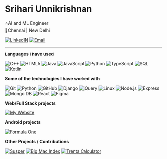 
<h1>Srihari Unnikrishnan </h1>

⭐AI and ML Engineer <br/>
🌇Chennai | New Delhi <br/>

[![LinkedIN](https://img.shields.io/badge/-Follow&nbsp;Me&nbsp;On&nbsp;LinkedIn-000000?style=flat&logo=LinkedIn&logoColor=default)](https://www.linkedin.com/in/srihari-unnikrishnan-b567a7145/)
[![Email](https://img.shields.io/badge/-Email&nbsp;Me&nbsp;-000000?style=flat&logo=Gmail&logoColor=default)](mailto:srihari.unnikrishnan@gmail.com)
<hr/>

**Languages I have used**

![C++](https://img.shields.io/badge/-C++-000000?style=flat&logo=C%2B%2B&logoColor=00599C)
![HTML5](https://img.shields.io/badge/-HTML5-000000?style=flat&logo=HTML5)
![Java](https://img.shields.io/badge/-Java-000000?style=flat&logo=Java&logoColor=007396)
![JavaScript](https://img.shields.io/badge/-JavaScript-000000?style=flat&logo=javascript)
![Python](https://img.shields.io/badge/-Python-000000?style=flat&logo=python)
![TypeScript](https://img.shields.io/badge/-TypeScript-000000?style=flat&logo=typescript&logoColor=007ACC)
![SQL](https://img.shields.io/badge/-SQL-000000?style=flat&logo=MySQL)
![Kotlin](https://img.shields.io/badge/-Kotlin-000000?style=flat&logo=Kotlin)

**Some of the technologies I have worked with**

![Git](https://img.shields.io/badge/-Git-000000?style=flat&logo=git&logoColor=F05032)
![Python](https://img.shields.io/badge/-Python-000000?style=flat&logo=python&logoColor=FFFFFF)
![GitHub](https://img.shields.io/badge/-GitHub-000000?style=flat&logo=github&logoColor=FFFFFF)
![Django](https://img.shields.io/badge/-Django-000000?style=flat&logo=Django&logoColor=default)
![jQuery](https://img.shields.io/badge/-jQuery-000000?style=flat&logo=jQuery&logoColor=0769AD)
![Linux](https://img.shields.io/badge/-Linux-000000?style=flat&logo=linux&logoColor=FCC624)
![Node.js](https://img.shields.io/badge/-Node.js-000000?style=flat&logo=node.js&logoColor=339933)
![Express](https://img.shields.io/badge/-Express-000000?style=flat&logo=express&logoColor=default)
![Mongo DB](https://img.shields.io/badge/-MongoDB-000000?style=flat&logo=mongoDB&logoColor=default)
![React](https://img.shields.io/badge/-React-000000?style=flat&logo=React&logoColor=61DAFB)
![Figma](https://img.shields.io/badge/-Figma-000000?style=flat&logo=Figma&logoColor=default)

**Web/Full Stack projects**

[![My Website](https://img.shields.io/badge/-🧬&nbsp;&nbsp;My&nbsp;Website-000000?style=flat)](https://pythongiant.github.io)

**Android projects**

[![Formula One](https://img.shields.io/badge/-🏎️&nbsp;Formula&nbsp;One-000000?style=flat)](https://github.com/pythongiant/Formula-One-App)

**Other Projects / Contributions**

[![Susper](https://img.shields.io/badge/-🧼&nbsp;&nbsp;Supser.AI-000000?style=flat)](https://github.com/fossasia/susper.com)
[![Big Mac Index](https://img.shields.io/badge/🍔&nbsp;&nbsp;Big&nbsp;Mac&nbsp;Index-000000?style=flat)](https://github.com/fossasia/susper.com)
[![Trenta Calculator](https://img.shields.io/badge/-📧&nbsp;&nbsp;Trenta&nbsp;Calculator-000000?style=flat)](https://github.com/pythongiant/Trenta-Calculator)

